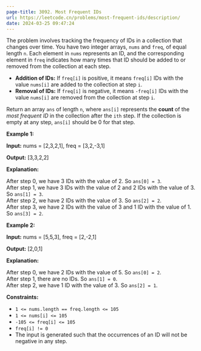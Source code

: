 ```yaml
---
page-title: 3092. Most Frequent IDs
url: https://leetcode.cn/problems/most-frequent-ids/description/
date: 2024-03-25 09:47:24
---
```

The problem involves tracking the frequency of IDs in a collection that changes over time. You have two integer arrays, `nums` and `freq`, of equal length `n`. Each element in `nums` represents an ID, and the corresponding element in `freq` indicates how many times that ID should be added to or removed from the collection at each step.

-   **Addition of IDs:** If `freq[i]` is positive, it means `freq[i]` IDs with the value `nums[i]` are added to the collection at step `i`.
-   **Removal of IDs:** If `freq[i]` is negative, it means `-freq[i]` IDs with the value `nums[i]` are removed from the collection at step `i`.

Return an array `ans` of length `n`, where `ans[i]` represents the **count** of the *most frequent ID* in the collection after the `ith` step. If the collection is empty at any step, `ans[i]` should be 0 for that step.

**Example 1:**

**Input:** nums = \[2,3,2,1\], freq = \[3,2,-3,1\]

**Output:** \[3,3,2,2\]

**Explanation:**

After step 0, we have 3 IDs with the value of 2. So `ans[0] = 3`.  
After step 1, we have 3 IDs with the value of 2 and 2 IDs with the value of 3. So `ans[1] = 3`.  
After step 2, we have 2 IDs with the value of 3. So `ans[2] = 2`.  
After step 3, we have 2 IDs with the value of 3 and 1 ID with the value of 1. So `ans[3] = 2`.

**Example 2:**

**Input:** nums = \[5,5,3\], freq = \[2,-2,1\]

**Output:** \[2,0,1\]

**Explanation:**

After step 0, we have 2 IDs with the value of 5. So `ans[0] = 2`.  
After step 1, there are no IDs. So `ans[1] = 0`.  
After step 2, we have 1 ID with the value of 3. So `ans[2] = 1`.

**Constraints:**

-   `1 <= nums.length == freq.length <= 105`
-   `1 <= nums[i] <= 105`
-   `-105 <= freq[i] <= 105`
-   `freq[i] != 0`
-   The input is generated such that the occurrences of an ID will not be negative in any step.